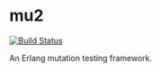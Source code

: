mu2
===

[![Build Status](https://travis-ci.org/ramsay-t/mu2.svg?branch=master)](https://travis-ci.org/ramsay-t/mu2)

An Erlang mutation testing framework.
